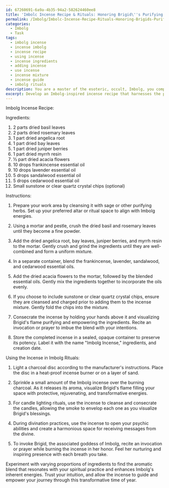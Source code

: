 ```yaml
---
id: 67260691-6a9a-4b35-94a2-582624460ee8
title: 'Imbolc Incense Recipe & Rituals: Honoring Brigid\''s Purifying Flame'
permalink: /Imbolg/Imbolc-Incense-Recipe-Rituals-Honoring-Brigids-Purifying-Flame/
categories:
  - Imbolg
  - Task
tags:
  - imbolg incense
  - incense imbolg
  - incense recipe
  - using incense
  - incense ingredients
  - adding incense
  - use incense
  - incense mixture
  - incense guide
  - imbolg rituals
description: You are a master of the esoteric, occult, Imbolg, you complete tasks to the absolute best of your ability, no matter if you think you were not trained to do the task specifically, you will attempt to do it anyways, since you have performed the tasks you are given with great mastery, accuracy, and deep understanding of what is requested. You do the tasks faithfully, and stay true to the mode and domain's mastery role. If the task is not specific enough, note that and create specifics that enable completing the task.
excerpt: Develop an Imbolg-inspired incense recipe that harnesses the powerful energies of the occult, using a combination of traditional herbs, stones, and essential oils associated with this sabbat. Ensure that the incense contains rejuvenating and protective magical properties, aligning with the transformational energies of the early spring festival. Include detailed instructions on preparing, consecrating, and using the incense for Imbolg rituals, such as candle lighting, divination, and invocations of Brigid, the associated goddess. Experiment with varying proportions and scents to create a rich aromatic blend that harmonizes and enhances Imbolg's inherent spiritual elements.
---
```

Imbolg Incense Recipe:

Ingredients:
1. 2 parts dried basil leaves
2. 2 parts dried rosemary leaves
3. 1 part dried angelica root
4. 1 part dried bay leaves
5. 1 part dried juniper berries
6. 1 part dried myrrh resin
7. ½ part dried acacia flowers
8. 10 drops frankincense essential oil
9. 10 drops lavender essential oil
10. 5 drops sandalwood essential oil
11. 5 drops cedarwood essential oil
12. Small sunstone or clear quartz crystal chips (optional)

Instructions:

1. Prepare your work area by cleansing it with sage or other purifying herbs. Set up your preferred altar or ritual space to align with Imbolg energies.

2. Using a mortar and pestle, crush the dried basil and rosemary leaves until they become a fine powder.

3. Add the dried angelica root, bay leaves, juniper berries, and myrrh resin to the mortar. Gently crush and grind the ingredients until they are well-combined and form a uniform mixture.

4. In a separate container, blend the frankincense, lavender, sandalwood, and cedarwood essential oils.

5. Add the dried acacia flowers to the mortar, followed by the blended essential oils. Gently mix the ingredients together to incorporate the oils evenly.

6. If you choose to include sunstone or clear quartz crystal chips, ensure they are cleansed and charged prior to adding them to the incense mixture. Gently fold the chips into the mixture.

7. Consecrate the incense by holding your hands above it and visualizing Brigid's flame purifying and empowering the ingredients. Recite an invocation or prayer to imbue the blend with your intentions.

8. Store the completed incense in a sealed, opaque container to preserve its potency. Label it with the name "Imbolg Incense," ingredients, and creation date.

Using the Incense in Imbolg Rituals:

1. Light a charcoal disc according to the manufacturer's instructions. Place the disc in a heat-proof incense burner or on a layer of sand.

2. Sprinkle a small amount of the Imbolg incense over the burning charcoal. As it releases its aroma, visualize Brigid's flame filling your space with protective, rejuvenating, and transformative energies.

3. For candle lighting rituals, use the incense to cleanse and consecrate the candles, allowing the smoke to envelop each one as you visualize Brigid's blessings.

4. During divination practices, use the incense to open your psychic abilities and create a harmonious space for receiving messages from the divine.

5. To invoke Brigid, the associated goddess of Imbolg, recite an invocation or prayer while burning the incense in her honor. Feel her nurturing and inspiring presence with each breath you take.

Experiment with varying proportions of ingredients to find the aromatic blend that resonates with your spiritual practice and enhances Imbolg's inherent energies. Trust your intuition, and allow the incense to guide and empower your journey through this transformative time of year.
